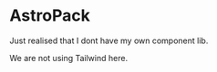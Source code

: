 # AstroPack

Just realised that I dont have my own component lib. 

We are not using Tailwind here.
